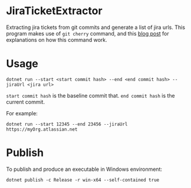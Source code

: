 # JiraTicketExtractor
Extracting jira tickets from git commits and generate a list of jira urls. This program makes use of `git cherry` command, and this [blog post](http://jafrog.com/2012/03/22/git-cherry.html) for explanations on how this command work.

# Usage
`dotnet run --start <start commit hash> --end <end commit hash> --jiraUrl <jira url>`

`start commit hash` is the baseline commit that. `end commit hash` is the current commit.

For example:

`dotnet run --start 12345 --end 23456 --jiraUrl https://myOrg.atlassian.net`

# Publish

To publish and produce an executable in Windows environment:

`dotnet publish -c Release -r win-x64 --self-contained true`

